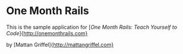 # One Month Rails

This is the sample application for
[*One Month Rails: Teach Yourself to Code*]{http://onemonthrails.com}

by [Mattan Griffel]{http://mattangriffel.com}